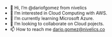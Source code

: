 - 👋 Hi, I’m @dariofgomez from nivelics
- 👀 I’m interested in Cloud Computing with AWS.
- 🌱 I’m currently learning Microsoft Azure.
- 💞️ I’m looking to collaborate on Cloud pojects.
- 📫 How to reach me dario.gomez@nivelics.co

<!---
dariofgomez-nivelics/dariofgomez-nivelics is a ✨ special ✨ repository because its `README.md` (this file) appears on your GitHub profile.
You can click the Preview link to take a look at your changes.
--->
